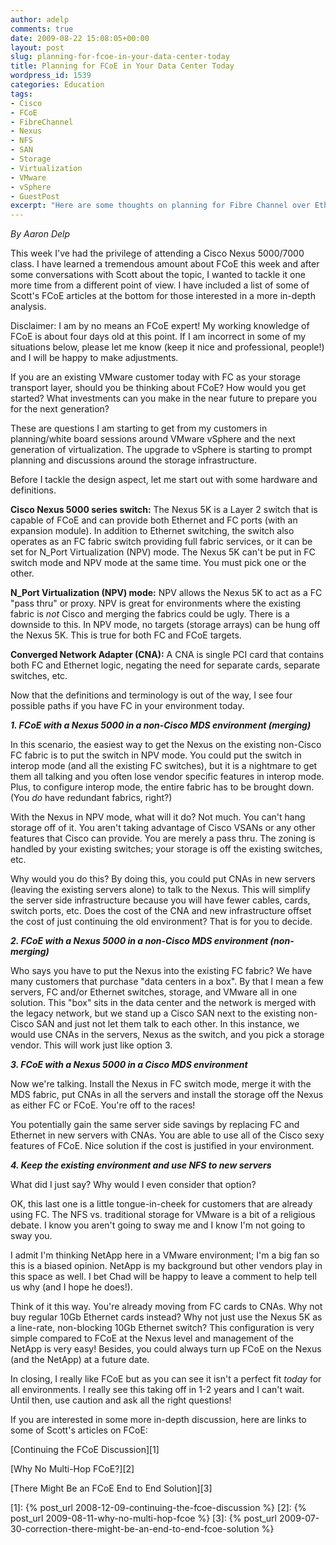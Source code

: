 ```yaml
---
author: adelp
comments: true
date: 2009-08-22 15:08:05+00:00
layout: post
slug: planning-for-fcoe-in-your-data-center-today
title: Planning for FCoE in Your Data Center Today
wordpress_id: 1539
categories: Education
tags:
- Cisco
- FCoE
- FibreChannel
- Nexus
- NFS
- SAN
- Storage
- Virtualization
- VMware
- vSphere
- GuestPost
excerpt: "Here are some thoughts on planning for Fibre Channel over Ethernet (FCoE) in your data center."
---
```


_By Aaron Delp_

This week I've had the privilege of attending a Cisco Nexus 5000/7000 class. I have learned a tremendous amount about FCoE this week and after some conversations with Scott about the topic, I wanted to tackle it one more time from a different point of view. I have included a list of some of Scott's FCoE articles at the bottom for those interested in a more in-depth analysis.

Disclaimer: I am by no means an FCoE expert! My working knowledge of FCoE is about four days old at this point. If I am incorrect in some of my situations below, please let me know (keep it nice and professional, people!) and I will be happy to make adjustments.

If you are an existing VMware customer today with FC as your storage transport layer, should you be thinking about FCoE? How would you get started? What investments can you make in the near future to prepare you for the next generation?

These are questions I am starting to get from my customers in planning/white board sessions around VMware vSphere and the next generation of virtualization. The upgrade to vSphere is starting to prompt planning and discussions around the storage infrastructure.

Before I tackle the design aspect, let me start out with some hardware and definitions.

**Cisco Nexus 5000 series switch:** The Nexus 5K is a Layer 2 switch that is capable of FCoE and can provide both Ethernet and FC ports (with an expansion module). In addition to Ethernet switching, the switch also operates as an FC fabric switch providing full fabric services, or it can be set for N_Port Virtualization (NPV) mode. The Nexus 5K can't be put in FC switch mode and NPV mode at the same time. You must pick one or the other.

**N_Port Virtualization (NPV) mode:** NPV allows the Nexus 5K to act as a FC "pass thru" or proxy. NPV is great for environments where the existing fabric is _not_ Cisco and merging the fabrics could be ugly. There is a downside to this. In NPV mode, no targets (storage arrays) can be hung off the Nexus 5K. This is true for both FC and FCoE targets.

**Converged Network Adapter (CNA):** A CNA is single PCI card that contains both FC and Ethernet logic, negating the need for separate cards, separate switches, etc.

Now that the definitions and terminology is out of the way, I see four possible paths if you have FC in your environment today.

**_1. FCoE with a Nexus 5000 in a non-Cisco MDS environment (merging)_**

In this scenario, the easiest way to get the Nexus on the existing non-Cisco FC fabric is to put the switch in NPV mode. You could put the switch in interop mode (and all the existing FC switches), but it is a nightmare to get them all talking and you often lose vendor specific features in interop mode. Plus, to configure interop mode, the entire fabric has to be brought down. (You _do_ have redundant fabrics, right?)

With the Nexus in NPV mode, what will it do?  Not much. You can't hang storage off of it. You aren't taking advantage of Cisco VSANs or any other features that Cisco can provide. You are merely a pass thru. The zoning is handled by your existing switches; your storage is off the existing switches, etc.

Why would you do this? By doing this, you could put CNAs in new servers (leaving the existing servers alone) to talk to the Nexus. This will simplify the server side infrastructure because you will have fewer cables, cards, switch ports, etc. Does the cost of the CNA and new infrastructure offset the cost of just continuing the old environment? That is for you to decide.

**_2. FCoE with a Nexus 5000 in a non-Cisco MDS environment (non-merging)_**

Who says you have to put the Nexus into the existing FC fabric? We have many customers that purchase "data centers in a box". By that I mean a few servers, FC and/or Ethernet switches, storage, and VMware all in one solution. This "box" sits in the data center and the network is merged with the legacy network, but we stand up a Cisco SAN next to the existing non-Cisco SAN and just not let them talk to each other. In this instance, we would use CNAs in the servers, Nexus as the switch, and you pick a storage vendor. This will work just like option 3.

**_3. FCoE with a Nexus 5000 in a Cisco MDS environment_**

Now we're talking. Install the Nexus in FC switch mode, merge it with the MDS fabric, put CNAs in all the servers and install the storage off the Nexus as either FC or FCoE. You're off to the races!

You potentially gain the same server side savings by replacing FC and Ethernet in new servers with CNAs. You are able to use all of the Cisco sexy features of FCoE. Nice solution if the cost is justified in your environment.

**_4. Keep the existing environment and use NFS to new servers_**

What did I just say? Why would I even consider that option?

OK, this last one is a little tongue-in-cheek for customers that are already using FC. The NFS vs. traditional storage for VMware is a bit of a religious debate. I know you aren't going to sway me and I know I'm not going to sway you.

I admit I'm thinking NetApp here in a VMware environment; I'm a big fan so this is a biased opinion. NetApp is my background but other vendors play in this space as well. I bet Chad will be happy to leave a comment to help tell us why (and I hope he does!).

Think of it this way. You're already moving from FC cards to CNAs. Why not buy regular 10Gb Ethernet cards instead? Why not just use the Nexus 5K as a line-rate, non-blocking 10Gb Ethernet switch? This configuration is very simple compared to FCoE at the Nexus level and management of the NetApp is very easy! Besides, you could always turn up FCoE on the Nexus (and the NetApp) at a future date.

In closing, I really like FCoE but as you can see it isn't a perfect fit _today_ for all environments. I really see this taking off in 1-2 years and I can't wait. Until then, use caution and ask all the right questions!

If you are interested in some more in-depth discussion, here are links to some of Scott's articles on FCoE:

[Continuing the FCoE Discussion][1]  

[Why No Multi-Hop FCoE?][2]  

[There Might Be an FCoE End to End Solution][3]

[1]: {% post_url 2008-12-09-continuing-the-fcoe-discussion %}
[2]: {% post_url 2009-08-11-why-no-multi-hop-fcoe %}
[3]: {% post_url 2009-07-30-correction-there-might-be-an-end-to-end-fcoe-solution %}
